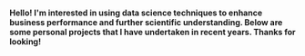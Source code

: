 #### Hello! I'm interested in using data science techniques to enhance business performance and further scientific understanding. Below are some personal projects that I have undertaken in recent years. Thanks for looking!
